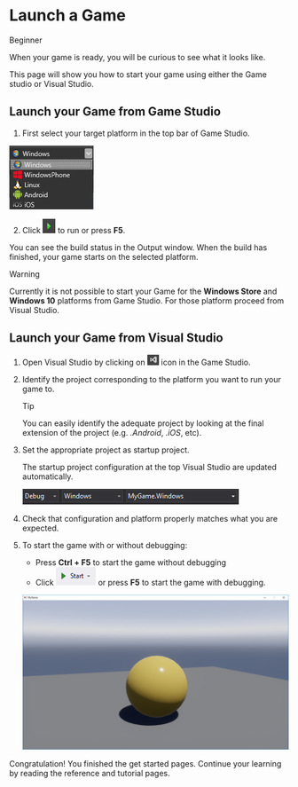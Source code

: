 # Launch a Game

<span class="label label-doc-level">Beginner</span>

When your game is ready, you will be curious to see what it looks like. 

This page will show you how to start your game using either the Game studio or Visual Studio.

## Launch your Game from Game Studio

  1. First select your target platform in the top bar of Game Studio.

  ![Platform selection](media/launch-your-game-game-studio-profiles.png)

  2. Click ![](media/launch-your-game-play-icon.png) to run or press **F5**.

  You can see the build status in the Output window. 
  When the build has finished, your game starts on the selected platform.

> [!WARNING]
> Currently it is not possible to start your Game for the **Windows Store** and **Windows 10** platforms from Game Studio.
> For those platform proceed from Visual Studio.

## Launch your Game from Visual Studio

1. Open Visual Studio by clicking on ![](media/launch-your-game-ide-icon.png) icon in the Game Studio.

2. Identify the project corresponding to the platform you want to run your game to.

   > [!TIP]
   > You can easily identify the adequate project by looking at the final extension of the project (e.g. *.Android*, *.iOS*, etc).
   
3. Set the appropriate project as startup project.
   
   The startup project configuration at the top Visual Studio are updated automatically. 
      
	![Select build profile Visual Studio](media/launch-your-game-visual-studio-profiles.png)
   
4. Check that configuration and platform properly matches what you are expected.
  
5. To start the game with or without debugging:
   * Press **Ctrl + F5** to start the game without debugging
   * Click ![](media/launch-your-game-start-button.png) or press **F5** to start the game with debugging.

   ![Your running gam](media/launch-your-game-mygame-running.png)
   
Congratulation! You finished the get started pages. Continue your learning by reading the reference and tutorial pages.